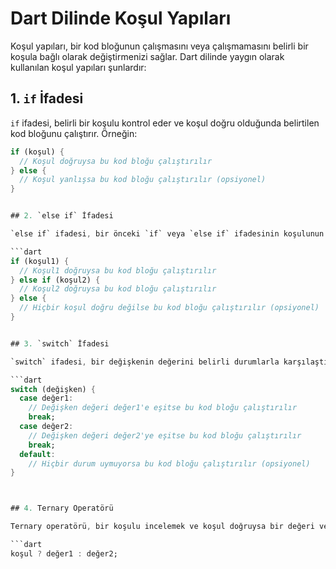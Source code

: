 # Dart Dilinde Koşul Yapıları

Koşul yapıları, bir kod bloğunun çalışmasını veya çalışmamasını belirli bir koşula bağlı olarak değiştirmenizi sağlar. Dart dilinde yaygın olarak kullanılan koşul yapıları şunlardır:

## 1. `if` İfadesi

`if` ifadesi, belirli bir koşulu kontrol eder ve koşul doğru olduğunda belirtilen kod bloğunu çalıştırır. Örneğin:

```dart
if (koşul) {
  // Koşul doğruysa bu kod bloğu çalıştırılır
} else {
  // Koşul yanlışsa bu kod bloğu çalıştırılır (opsiyonel)
}


## 2. `else if` İfadesi

`else if` ifadesi, bir önceki `if` veya `else if` ifadesinin koşulunun yanlış olduğu durumları kontrol etmek için kullanılır. Birden fazla koşulu sırayla kontrol etmek için kullanılır. Örneğin:

```dart
if (koşul1) {
  // Koşul1 doğruysa bu kod bloğu çalıştırılır
} else if (koşul2) {
  // Koşul2 doğruysa bu kod bloğu çalıştırılır
} else {
  // Hiçbir koşul doğru değilse bu kod bloğu çalıştırılır (opsiyonel)
}


## 3. `switch` İfadesi

`switch` ifadesi, bir değişkenin değerini belirli durumlarla karşılaştırmak için kullanılır. Farklı durumlar için kod blokları belirtilir ve karşılaştırılan değere göre ilgili durum çalıştırılır. Örneğin:

```dart
switch (değişken) {
  case değer1:
    // Değişken değeri değer1'e eşitse bu kod bloğu çalıştırılır
    break;
  case değer2:
    // Değişken değeri değer2'ye eşitse bu kod bloğu çalıştırılır
    break;
  default:
    // Hiçbir durum uymuyorsa bu kod bloğu çalıştırılır (opsiyonel)
}



## 4. Ternary Operatörü

Ternary operatörü, bir koşulu incelemek ve koşul doğruysa bir değeri veya ifadeyi döndürmek için kullanılır. Örneğin:

```dart
koşul ? değer1 : değer2;
